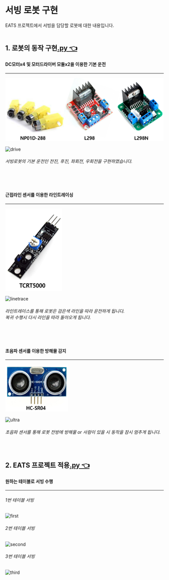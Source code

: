 # 서빙 로봇 구현
EATS 프로젝트에서 서빙을 담당할 로봇에 대한 내용입니다.
<br/>
<br/>

## 1. 로봇의 동작 구현[.py 👈](https://github.com/jacksimuse/Project_EATS/blob/hongryeol/ServingRobot/mqtt/mqtt06.py)
#### DC모터x4 및 모터드라이버 모듈x2을 이용한 기본 운전
---
<img src ="https://github.com/jacksimuse/Project_EATS/blob/hongryeol/ServingRobot/refimg/moterset.png" width="600" height="200"/>
<br/>

![drive](https://github.com/jacksimuse/Project_EATS/blob/hongryeol/ServingRobot/refimg/1.gif)
<br/>
###### 서빙로봇의 기본 운전인 전진, 후진, 좌회전, 우회전을 구현하였습니다.

<br/>
<br/>

#### 근접라인 센서를 이용한 라인트레이싱
---
<img src ="https://github.com/jacksimuse/Project_EATS/blob/hongryeol/ServingRobot/refimg/line.png" width="180" height="260"/>
<br/>

![linetrace](https://github.com/jacksimuse/Project_EATS/blob/hongryeol/ServingRobot/refimg/2.gif)
<br/>
###### 라인트레이스를 통해 로봇은 검은색 라인을 따라 운전하게 됩니다. <br/> 복귀 수행시 다시 라인을 따라 돌아오게 됩니다.

<br/>
<br/>

#### 초음파 센서를 이용한 방해물 감지
---
<img src ="https://github.com/jacksimuse/Project_EATS/blob/hongryeol/ServingRobot/refimg/ultra.png" width="200" height="150"/>
<br/>

![ultra](https://github.com/jacksimuse/Project_EATS/blob/hongryeol/ServingRobot/refimg/3.gif)
<br/>
###### 초음파 센서를 통해 로봇 전방에 방해물 or 사람이 있을 시 동작을 잠시 멈추게 됩니다.

<br/>

## 2. EATS 프로젝트 적용[.py 👈](https://github.com/jacksimuse/Project_EATS/blob/hongryeol/ServingRobot/mqtt/mqtt07.py)
#### 원하는 테이블로 서빙 수행
---
###### 1번 테이블 서빙
![first](https://github.com/jacksimuse/Project_EATS/blob/hongryeol/ServingRobot/refimg/1table.gif)
<br/>

###### 2번 테이블 서빙
![second](https://github.com/jacksimuse/Project_EATS/blob/hongryeol/ServingRobot/refimg/2table.gif)
<br/>

###### 3번 테이블 서빙
![third](https://github.com/jacksimuse/Project_EATS/blob/hongryeol/ServingRobot/refimg/3table.gif)
<br/>

